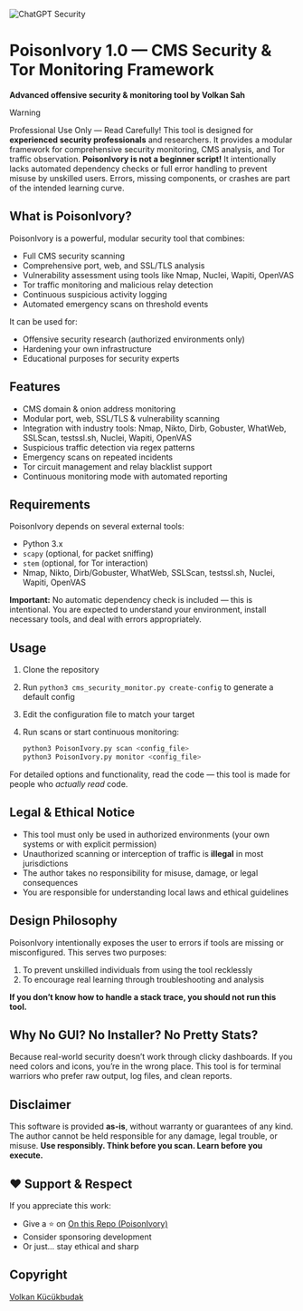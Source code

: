 
![ChatGPT Security](ivory.png)

# PoisonIvory 1.0 — CMS Security & Tor Monitoring Framework

**Advanced offensive security & monitoring tool by Volkan Sah**
> [!WARNING]
> Professional Use Only — Read Carefully!
> This tool is designed for **experienced security professionals** and researchers. It provides a modular framework for comprehensive security monitoring, CMS analysis, and Tor traffic observation.
> **PoisonIvory is not a beginner script!** It intentionally lacks automated dependency checks or full error handling to prevent misuse by unskilled users. Errors, missing components, or crashes are part of the intended learning curve.



##  What is PoisonIvory?

PoisonIvory is a powerful, modular security tool that combines:

* Full CMS security scanning
* Comprehensive port, web, and SSL/TLS analysis
* Vulnerability assessment using tools like Nmap, Nuclei, Wapiti, OpenVAS
* Tor traffic monitoring and malicious relay detection
* Continuous suspicious activity logging
* Automated emergency scans on threshold events

It can be used for:
-  Offensive security research (authorized environments only)
-  Hardening your own infrastructure
-  Educational purposes for security experts


## Features

* CMS domain & onion address monitoring
* Modular port, web, SSL/TLS & vulnerability scanning
* Integration with industry tools: Nmap, Nikto, Dirb, Gobuster, WhatWeb, SSLScan, testssl.sh, Nuclei, Wapiti, OpenVAS
* Suspicious traffic detection via regex patterns
* Emergency scans on repeated incidents
* Tor circuit management and relay blacklist support
* Continuous monitoring mode with automated reporting


## Requirements

PoisonIvory depends on several external tools:

* Python 3.x
* `scapy` (optional, for packet sniffing)
* `stem` (optional, for Tor interaction)
* Nmap, Nikto, Dirb/Gobuster, WhatWeb, SSLScan, testssl.sh, Nuclei, Wapiti, OpenVAS

**Important:**
No automatic dependency check is included — this is intentional. You are expected to understand your environment, install necessary tools, and deal with errors appropriately.


##  Usage

1. Clone the repository
2. Run `python3 cms_security_monitor.py create-config` to generate a default config
3. Edit the configuration file to match your target
4. Run scans or start continuous monitoring:

   ```bash
   python3 PoisonIvory.py scan <config_file>  
   python3 PoisonIvory.py monitor <config_file>  
   ```

For detailed options and functionality, read the code — this tool is made for people who *actually read* code.


## Legal & Ethical Notice

* This tool must only be used in authorized environments (your own systems or with explicit permission)
* Unauthorized scanning or interception of traffic is **illegal** in most jurisdictions
* The author takes no responsibility for misuse, damage, or legal consequences
* You are responsible for understanding local laws and ethical guidelines


##  Design Philosophy

PoisonIvory intentionally exposes the user to errors if tools are missing or misconfigured.
This serves two purposes:

1. To prevent unskilled individuals from using the tool recklessly
2. To encourage real learning through troubleshooting and analysis

**If you don’t know how to handle a stack trace, you should not run this tool.**


## Why No GUI? No Installer? No Pretty Stats?

Because real-world security doesn’t work through clicky dashboards.
If you need colors and icons, you’re in the wrong place.
This tool is for terminal warriors who prefer raw output, log files, and clean reports.


##  Disclaimer

This software is provided **as-is**, without warranty or guarantees of any kind.
The author cannot be held responsible for any damage, legal trouble, or misuse.
**Use responsibly. Think before you scan. Learn before you execute.**


## ❤️ Support & Respect

If you appreciate this work:

* Give a ⭐ on [On this Repo (PoisonIvory)](https://github.com/VolkanSah/PoisonIvory)
* Consider sponsoring development
* Or just… stay ethical and sharp

## Copyright
[Volkan Kücükbudak](https://github.com/volkansah)
